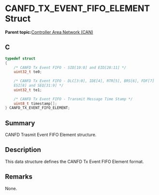 # CANFD\_TX\_EVENT\_FIFO\_ELEMENT Struct

**Parent topic:**[Controller Area Network \(CAN\)](GUID-9E2CB6D3-5052-4DCE-9DD7-68CC12674833.md)

## C

```c
typedef struct
{
    /* CANFD Tx Event FIFO - SID[10:0] and EID[28:11] */
    uint32_t te0;
    
    /* CANFD Tx Event FIFO - DLC[3:0], IDE[4], RTR[5], BRS[6], FDF[7]
    ESI[8] and SEQ[31:9] */
    uint32_t te1;
    
    /* CANFD Tx Event FIFO - Transmit Message Time Stamp */
    uint8_t timestamp[];
} CANFD_TX_EVENT_FIFO_ELEMENT;

```

## Summary

CANFD Trasmit Event FIFO Element structure.

## Description

This data structure defines the CANFD Tx Event FIFO Element format.

## Remarks

None.

